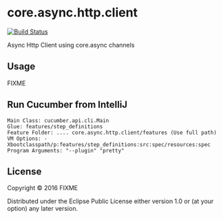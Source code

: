 # core.async.http.client

[![Build Status](https://travis-ci.org/danpersa/core.async.http.client.svg?branch=master)](https://travis-ci.org/danpersa/core.async.http.client)

Async Http Client using core.async channels

## Usage

FIXME

## Run Cucumber from IntelliJ
```
Main Class: cucumber.api.cli.Main
Glue: features/step_definitions
Feature Folder: .... core.async.http.client/features (Use full path)
VM Options: -Xbootclasspath/p:features/step_definitions:src:spec/resources:spec
Program Arguments: "--plugin" "pretty"
```

## License

Copyright © 2016 FIXME

Distributed under the Eclipse Public License either version 1.0 or (at
your option) any later version.
